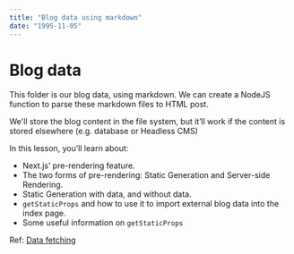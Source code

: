 ```yaml
---
title: "Blog data using markdown"
date: "1995-11-05"
---
```


# Blog data

This folder is our blog data, using markdown. We can create a NodeJS function to parse these markdown files to HTML post.

We'll store the blog content in the file system, but it’ll work if the content is stored elsewhere (e.g. database or Headless CMS)

In this lesson, you’ll learn about:

- Next.js’ pre-rendering feature.
- The two forms of pre-rendering: Static Generation and Server-side Rendering.
- Static Generation with data, and without data.
- `getStaticProps` and how to use it to import external blog data into the index page.
- Some useful information on `getStaticProps`

Ref: [Data fetching](/https://nextjs.org/learn/pages-router/data-fetching)
